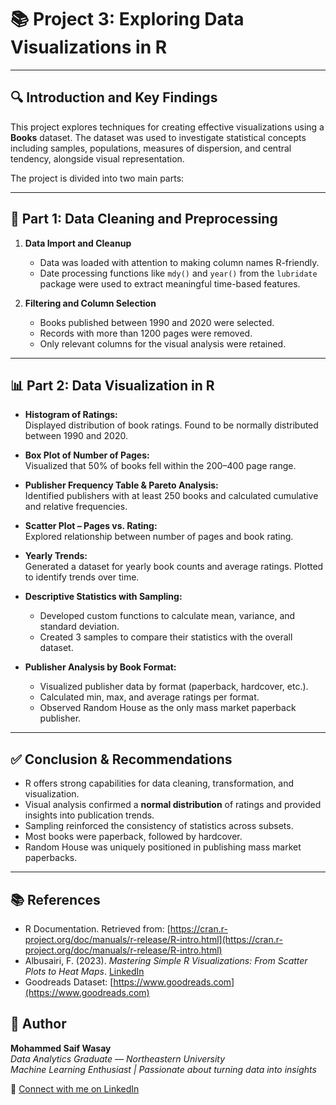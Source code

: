 # 📚 Project 3: Exploring Data Visualizations in R

---

## 🔍 Introduction and Key Findings

This project explores techniques for creating effective visualizations using a **Books** dataset. The dataset was used to investigate statistical concepts including samples, populations, measures of dispersion, and central tendency, alongside visual representation.

The project is divided into two main parts:

---

## 🧱 Part 1: Data Cleaning and Preprocessing

1. **Data Import and Cleanup**
   - Data was loaded with attention to making column names R-friendly.
   - Date processing functions like `mdy()` and `year()` from the `lubridate` package were used to extract meaningful time-based features.

2. **Filtering and Column Selection**
   - Books published between 1990 and 2020 were selected.
   - Records with more than 1200 pages were removed.
   - Only relevant columns for the visual analysis were retained.

---

## 📊 Part 2: Data Visualization in R

- **Histogram of Ratings:**  
  Displayed distribution of book ratings. Found to be normally distributed between 1990 and 2020.

- **Box Plot of Number of Pages:**  
  Visualized that 50% of books fell within the 200–400 page range.

- **Publisher Frequency Table & Pareto Analysis:**  
  Identified publishers with at least 250 books and calculated cumulative and relative frequencies.

- **Scatter Plot – Pages vs. Rating:**  
  Explored relationship between number of pages and book rating.

- **Yearly Trends:**  
  Generated a dataset for yearly book counts and average ratings. Plotted to identify trends over time.

- **Descriptive Statistics with Sampling:**
  - Developed custom functions to calculate mean, variance, and standard deviation.
  - Created 3 samples to compare their statistics with the overall dataset.

- **Publisher Analysis by Book Format:**
  - Visualized publisher data by format (paperback, hardcover, etc.).
  - Calculated min, max, and average ratings per format.
  - Observed Random House as the only mass market paperback publisher.

---

## ✅ Conclusion & Recommendations

- R offers strong capabilities for data cleaning, transformation, and visualization.
- Visual analysis confirmed a **normal distribution** of ratings and provided insights into publication trends.
- Sampling reinforced the consistency of statistics across subsets.
- Most books were paperback, followed by hardcover.
- Random House was uniquely positioned in publishing mass market paperbacks.

---

## 📚 References

- R Documentation. Retrieved from: [https://cran.r-project.org/doc/manuals/r-release/R-intro.html](https://cran.r-project.org/doc/manuals/r-release/R-intro.html)
- Albusairi, F. (2023). *Mastering Simple R Visualizations: From Scatter Plots to Heat Maps*. [LinkedIn](https://www.linkedin.com/pulse/mastering-simple-r-visualizations-from-scatterplots-heat-albusairi/)
- Goodreads Dataset: [https://www.goodreads.com](https://www.goodreads.com)
## 🧠 Author

**Mohammed Saif Wasay**  
*Data Analytics Graduate — Northeastern University*  
*Machine Learning Enthusiast | Passionate about turning data into insights*

🔗 [Connect with me on LinkedIn](https://www.linkedin.com/in/mohammed-saif-wasay-4b3b64199/)
